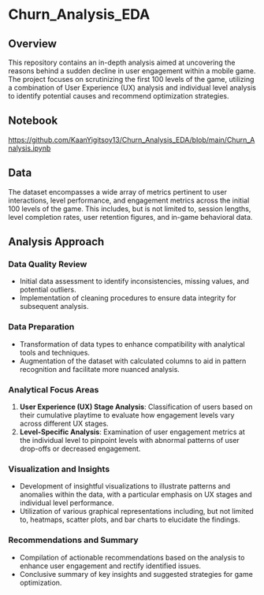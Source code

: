 # Churn_Analysis_EDA

## Overview
This repository contains an in-depth analysis aimed at uncovering the reasons behind a sudden decline in user engagement within a mobile game. The project focuses on scrutinizing the first 100 levels of the game, utilizing a combination of User Experience (UX) analysis and individual level analysis to identify potential causes and recommend optimization strategies.

## Notebook
https://github.com/KaanYigitsoy13/Churn_Analysis_EDA/blob/main/Churn_Analysis.ipynb

## Data
The dataset encompasses a wide array of metrics pertinent to user interactions, level performance, and engagement metrics across the initial 100 levels of the game. This includes, but is not limited to, session lengths, level completion rates, user retention figures, and in-game behavioral data.

## Analysis Approach

### Data Quality Review
- Initial data assessment to identify inconsistencies, missing values, and potential outliers.
- Implementation of cleaning procedures to ensure data integrity for subsequent analysis.

### Data Preparation
- Transformation of data types to enhance compatibility with analytical tools and techniques.
- Augmentation of the dataset with calculated columns to aid in pattern recognition and facilitate more nuanced analysis.

### Analytical Focus Areas
1. **User Experience (UX) Stage Analysis**: Classification of users based on their cumulative playtime to evaluate how engagement levels vary across different UX stages.
2. **Level-Specific Analysis**: Examination of user engagement metrics at the individual level to pinpoint levels with abnormal patterns of user drop-offs or decreased engagement.

### Visualization and Insights
- Development of insightful visualizations to illustrate patterns and anomalies within the data, with a particular emphasis on UX stages and individual level performance.
- Utilization of various graphical representations including, but not limited to, heatmaps, scatter plots, and bar charts to elucidate the findings.

### Recommendations and Summary
- Compilation of actionable recommendations based on the analysis to enhance user engagement and rectify identified issues.
- Conclusive summary of key insights and suggested strategies for game optimization.
